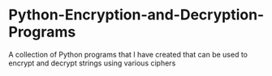 # Python-Encryption-and-Decryption-Programs
A collection of Python programs that I have created that can be used to encrypt and decrypt strings using various ciphers

